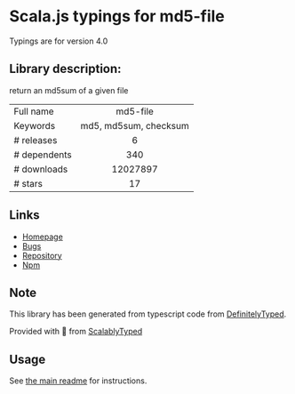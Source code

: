 
# Scala.js typings for md5-file

Typings are for version 4.0

## Library description:
return an md5sum of a given file

|                    |                 |
| ------------------ | :-------------: |
| Full name          | md5-file |
| Keywords           | md5, md5sum, checksum |
| # releases         | 6 |
| # dependents       | 340 |
| # downloads        | 12027897 |
| # stars            | 17 |

## Links
- [Homepage](https://github.com/roryrjb/md5-file#readme)
- [Bugs](https://github.com/roryrjb/md5-file/issues)
- [Repository](https://github.com/roryrjb/md5-file)
- [Npm](https://www.npmjs.com/package/md5-file)
    


## Note
This library has been generated from typescript code from [DefinitelyTyped](https://definitelytyped.org).

Provided with :purple_heart: from [ScalablyTyped](https://github.com/oyvindberg/ScalablyTyped)

## Usage
See [the main readme](../../readme.md) for instructions.


